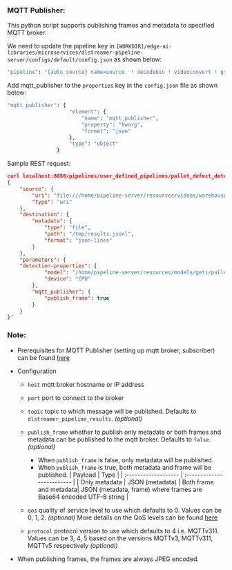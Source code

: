 ### MQTT Publisher:

This python script supports publishing frames and metadata to specified MQTT broker.

We need to update the pipeline key in `[WORKDIR]/edge-ai-libraries/microservices/dlstreamer-pipeline-server/configs/default/config.json` as shown below:
```sh
"pipeline": "{auto_source} name=source  ! decodebin ! videoconvert ! gvadetect name=detection ! queue ! gvawatermark ! gvametaconvert name=metaconvert ! gvapython class=MQTTPublisher function=process module=/home/pipeline-server/gvapython/mqtt_publisher/mqtt_publisher.py name=mqtt_publisher ! gvafpscounter ! gvametapublish name=destination ! appsink name=appsink"
```
Add mqtt_publisher to the `properties` key in the `config.json` file as shown below:
```sh
"mqtt_publisher": {
                    "element": {
                        "name": "mqtt_publisher",
                        "property": "kwarg",
                        "format": "json"
                    },
                    "type": "object"
                }
```


Sample REST request:

```json
curl localhost:8080/pipelines/user_defined_pipelines/pallet_defect_detection -X POST -H 'Content-Type: application/json' -d '
{
    "source": {
        "uri": "file:///home/pipeline-server/resources/videos/warehouse.avi",
        "type": "uri"
    },
    "destination": {
        "metadata": {
            "type": "file",
            "path": "/tmp/results.jsonl",
            "format": "json-lines"
        }
    },
    "parameters": {
	"detection-properties": {
            "model": "/home/pipeline-server/resources/models/geti/pallet_defect_detection/deployment/Detection/model/model.xml",
            "device": "CPU"
        },
        "mqtt_publisher": {
            "publish_frame": true
        }
    }
}'

```

### Note:
- Prerequisites for MQTT Publisher (setting up mqtt broker, subscriber) can be found [here](../../../eii/docs/mqtt_publish_doc.md#prerequisites-for-mqtt-publishing)

- Configuration

  - `host` mqtt broker hostname or IP address
  - `port` port to connect to the broker
  - `topic` topic to which message will be published. Defaults to `dlstreamer_pipeline_results`. *(optional)*
  - `publish_frame` whether to publish only metadata or both frames and metadata can be published to the mqtt broker.
    Defaults to `false`. *(optional)*
      - When `publish_frame` is false, only metadata will be published.
      - When `publish_frame` is true, both metadata and frame will be published.
          |  Payload   |   Type         |
          |  :-------------------   |  :-------------------------                                  |
          |  Only metadata          |   JSON (metadata)
          |  Both frame and metadata|   JSON (metadata, frame) where frames are Base64 encoded UTF-8 string |

  - `qos` quality of service level to use which defaults to 0. Values can be 0, 1, 2. *(optional)*
    More details on the QoS levels can be found [here](https://www.hivemq.com/blog/mqtt-essentials-part-6-mqtt-quality-of-service-levels)
  - `protocol` protocol version to use which defaults to 4 i.e. MQTTv311. Values can be 3, 4, 5 based on the versions MQTTv3, MQTTv311, MQTTv5 respectively *(optional)*

- When publishing frames, the frames are always JPEG encoded.
